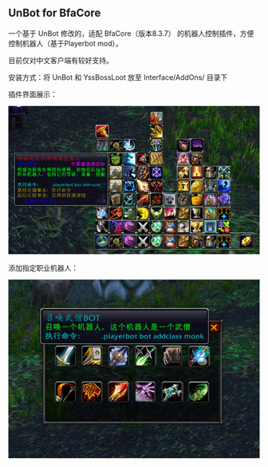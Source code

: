 ## UnBot for BfaCore 

一个基于 UnBot 修改的，适配 BfaCore（版本8.3.7） 的机器人控制插件，方便控制机器人（基于Playerbot mod）。

目前仅对中文客户端有较好支持。

安装方式：将 UnBot 和 YssBossLoot 放至 Interface/AddOns/ 目录下

插件界面展示：

![](docs/display.png)

添加指定职业机器人：

![](docs/addclass.png)



